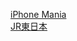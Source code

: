 <a href="https://il9feycut.github.io/PWA/Apple/">iPhone Mania</a><br>
<a href="https://il9feycut.github.io/PWA/jreast/">JR東日本</a>
